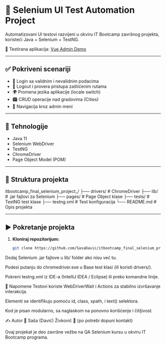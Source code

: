 # 🧪 Selenium UI Test Automation Project

Automatizovani UI testovi razvijeni u okviru IT Bootcamp završnog projekta, koristeći Java + Selenium + TestNG.

🔗 Testirana aplikacija: [Vue Admin Demo](https://vue-demo.daniel-avellaneda.com/)

---

## ✅ Pokriveni scenariji

- 🔐 Login sa validnim i nevalidnim podacima  
- 🚪 Logout i provera pristupa zaštićenim rutama  
- 🌍 Promena jezika aplikacije (locale switch)  
- 🏙️ CRUD operacije nad gradovima (Cities)  
- 🔄 Navigacija kroz admin meni  

---

## 🧰 Tehnologije

- Java 11  
- Selenium WebDriver  
- TestNG  
- ChromeDriver  
- Page Object Model (POM)

---

## 🧭 Struktura projekta

itbootcamp_final_selenium_project_/ ├── drivers/ # ChromeDriver ├── lib/ # .jar fajlovi za Selenium ├── pages/ # Page Object klase ├── tests/ # TestNG test klase ├── testng.xml # Test konfiguracija └── README.md # Opis projekta


---

## ▶️ Pokretanje projekta

1. **Kloniraj repozitorijum:**

   ```bash
   git clone https://github.com/SasaDavic/itbootcamp_final_selenium_project_
Dodaj Selenium .jar fajlove u lib/ folder ako nisu već tu.

Podesi putanju do chromedriver.exe u Base test klasi (ili koristi drivers/).

Pokreni testng.xml iz IDE-a (IntelliJ IDEA / Eclipse) ili preko komandne linije.

🔎 Napomene
Testovi koriste WebDriverWait i Actions za stabilno izvršavanje interakcija.

Elementi se identifikuju pomoću id, class, xpath, i text() selektora.

Kod je pisan modularno, sa naglaskom na ponovno korišćenje i čitljivost.

✍️ Autor
👤 Saša (Davić) Živković
📧 (po potrebi dopuni kontakt)

Ovaj projekat je deo završne vežbe na QA Selenium kursu u okviru IT Bootcamp programa.
